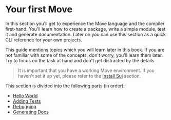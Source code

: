 # Your first Move

In this section you'll get to experience the Move language and the compiler first-hand. You'll learn how to create a package, write a simple module, test it and generate documentation. Later on you can use this section as a quick CLI reference for your own projects.

This guide mentions topics which you will learn later in this book. If you are not familiar with some of the concepts, don't worry, you'll learn them later. Try to focus on the task at hand and don't get distracted by the details.

> It is important that you have a working Move environment. If you haven't set it up yet, please refer to the [Install Sui](../install-sui.md) section.

This section is divided into the following parts (in order):

- [Hello World](hello-world.md)
- [Adding Tests](adding-tests.md)
- [Debugging](debugging.md)
- [Generating Docs](generating-docs.md)
